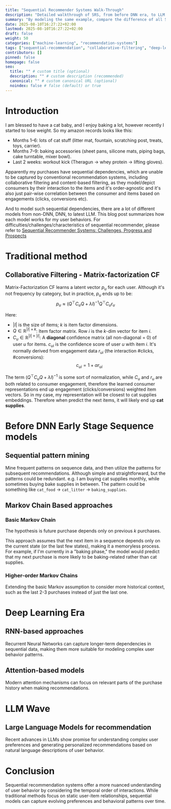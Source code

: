 ```yaml
---
title: "Sequential Recommender Systems Walk-Through"
description: "Detailed walkthrough of SRS, from before DNN era, to LLM Wave"
summary: "By modeling the same example, compare the difference of all SRS related methods"
date: 2025-08-10T16:27:22+02:00
lastmod: 2025-08-10T16:27:22+02:00
draft: false
weight: 50
categories: ["machine-learning", "recommendation-systems"]
tags: ["sequential-recommendation", "collaborative-filtering", "deep-learning"]
contributors: []
pinned: false
homepage: false
seo:
  title: "" # custom title (optional)
  description: "" # custom description (recommended)
  canonical: "" # custom canonical URL (optional)
  noindex: false # false (default) or true
---
```


# Introduction
I am blessed to have a cat baby, and I enjoy baking a lot, however recently I started to lose weight. So my amazon records looks like this:
- Months 1–6: lots of cat stuff (litter mat, fountain, scratching post, treats, toys, carrier).
- Months 7–9: baking accessories (sheet pans, silicone mats, piping bags, cake turntable, mixer bowl).
- Last 2 weeks: workout kick (Theragun → whey protein → lifting gloves).

Apparently my purchases have sequential dependencies, which are unable to be captured by conventional recommendation systems, including collaborative filtering and content-based filtering, as they model/depict consumers by their interaction to the items and it's order-agnostic and it's also just pair-wise correlation between the consumer and items based on engagements (clicks, conversions etc).

And to model such sequential dependencies, there are a lot of different models from non-DNN, DNN, to latest LLM. This blog post summarizes how each model works for my user behaviors. For difficulties/challenges/characteristics of sequential recommender, please refer to [Sequential Recommender Systems: Challenges, Progress and Prospects](https://arxiv.org/pdf/2001.04830) 

# Traditional method
## Collaborative Filtering - Matrix-factorization CF
Matrix-Factorization CF learns a latent vector $p_u$ for each user. Although it's not frequency by category, but in practice, $p_u$ ends up to be:
$$p_u \approx (Q^⊤C_uQ+λI)^{−1} Q^⊤C_ur_u​$$

Here:
* $|I|$ is the size of items; $k$ is item factor dimensions.
* $Q \in \mathbb{R}^{|I|\times k}$: Item factor matrix. Row $i$ is the $k$-dim vector for item $i$. 
* $C_u \in \mathbb{R}^{|I|\times |I|}$: A **diagonal** confidence matrix (all non-diagonal = 0) of user $u$ for items. $c_{ui}$ is the confidence score of user $u$ with item $i$. It's normally derived from engagement data $r_{ui}$ (the interaction #clicks, #conversions): 
$$c_{ui} = 1 + \alpha r_{ui}$$

The term $(Q^⊤C_uQ+λI)^{−1}$ is some sort of normalization, while $C_u$ and $r_u$ are both related to consumer engagement, therefore the learned consumer representations end up engagement (clicks/conversions) weighted item vectors. So in my case, my representation will be closest to cat supplies embeddings. Therefore when predict the next items, it will likely end up **cat supplies**. 

# Before DNN Early Stage Sequence models
## Sequential pattern mining
Mine frequent patterns on sequence data, and then utilize the patterns for subsequent recommendations. Although simple and straightforward, but the patterns could be redundant. e.g. I am buying cat supplies monthly, while sometimes buying bake supplies in between. The pattern could be something like `cat_food` -> `cat_litter` -> `baking_supplies`. 

## Markov Chain Based approaches
### Basic Markov Chain
The hypothesis is future purchase depends only on previous $k$ purchases. 

This approach assumes that the next item in a sequence depends only on the current state (or the last few states), making it a memoryless process. For example, if I'm currently in a "baking phase," the model would predict that my next purchase is more likely to be baking-related rather than cat supplies.

### Higher-order Markov Chains
Extending the basic Markov assumption to consider more historical context, such as the last 2-3 purchases instead of just the last one.

# Deep Learning Era
## RNN-based approaches
Recurrent Neural Networks can capture longer-term dependencies in sequential data, making them more suitable for modeling complex user behavior patterns.

## Attention-based models
Modern attention mechanisms can focus on relevant parts of the purchase history when making recommendations.

# LLM Wave
## Large Language Models for recommendation
Recent advances in LLMs show promise for understanding complex user preferences and generating personalized recommendations based on natural language descriptions of user behavior.

# Conclusion
Sequential recommendation systems offer a more nuanced understanding of user behavior by considering the temporal order of interactions. While traditional methods focus on static user-item relationships, sequential models can capture evolving preferences and behavioral patterns over time.
